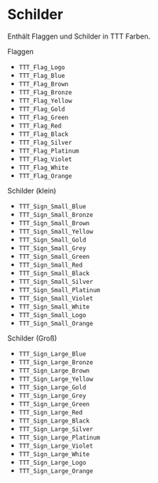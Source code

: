 # Schilder

Enthält Flaggen und Schilder in TTT Farben.

Flaggen

- `TTT_Flag_Logo`
- `TTT_Flag_Blue`
- `TTT_Flag_Brown`
- `TTT_Flag_Bronze`
- `TTT_Flag_Yellow`
- `TTT_Flag_Gold`
- `TTT_Flag_Green`
- `TTT_Flag_Red`
- `TTT_Flag_Black`
- `TTT_Flag_Silver`
- `TTT_Flag_Platinum`
- `TTT_Flag_Violet`
- `TTT_Flag_White`
- `TTT_Flag_Orange`

Schilder (klein)

- `TTT_Sign_Small_Blue`
- `TTT_Sign_Small_Bronze`
- `TTT_Sign_Small_Brown`
- `TTT_Sign_Small_Yellow`
- `TTT_Sign_Small_Gold`
- `TTT_Sign_Small_Grey`
- `TTT_Sign_Small_Green`
- `TTT_Sign_Small_Red`
- `TTT_Sign_Small_Black`
- `TTT_Sign_Small_Silver`
- `TTT_Sign_Small_Platinum`
- `TTT_Sign_Small_Violet`
- `TTT_Sign_Small_White`
- `TTT_Sign_Small_Logo`
- `TTT_Sign_Small_Orange`

Schilder (Groß)

- `TTT_Sign_Large_Blue`
- `TTT_Sign_Large_Bronze`
- `TTT_Sign_Large_Brown`
- `TTT_Sign_Large_Yellow`
- `TTT_Sign_Large_Gold`
- `TTT_Sign_Large_Grey`
- `TTT_Sign_Large_Green`
- `TTT_Sign_Large_Red`
- `TTT_Sign_Large_Black`
- `TTT_Sign_Large_Silver`
- `TTT_Sign_Large_Platinum`
- `TTT_Sign_Large_Violet`
- `TTT_Sign_Large_White`
- `TTT_Sign_Large_Logo`
- `TTT_Sign_Large_Orange`

